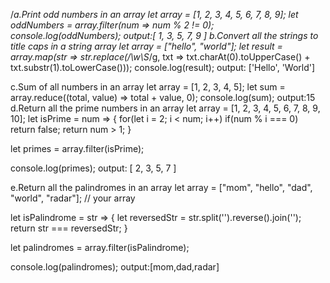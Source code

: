 
/*a.Print odd numbers in an array
let array = [1, 2, 3, 4, 5, 6, 7, 8, 9]; 
let oddNumbers = array.filter(num => num % 2 != 0);
console.log(oddNumbers);
output:[ 1, 3, 5, 7, 9 ]
b.Convert all the strings to title caps in a string array
let array = ["hello", "world"]; 
let result = array.map(str => str.replace(/\w\S*/g, txt => txt.charAt(0).toUpperCase() + txt.substr(1).toLowerCase()));
console.log(result); 
output: ['Hello', 'World']

c.Sum of all numbers in an array
let array = [1, 2, 3, 4, 5]; 
let sum = array.reduce((total, value) => total + value, 0);
console.log(sum); 
output:15
d.Return all the prime numbers in an array
let array = [1, 2, 3, 4, 5, 6, 7, 8, 9, 10]; 
let isPrime = num => {
  for(let i = 2; i < num; i++)
    if(num % i === 0) return false;
  return num > 1;
}

let primes = array.filter(isPrime);

console.log(primes); 
output: [ 2, 3, 5, 7 ]

e.Return all the palindromes in an array
let array = ["mom", "hello", "dad", "world", "radar"]; // your array

let isPalindrome = str => {
  let reversedStr = str.split('').reverse().join('');
  return str === reversedStr;
}

let palindromes = array.filter(isPalindrome);

console.log(palindromes); 
output:[mom,dad,radar]